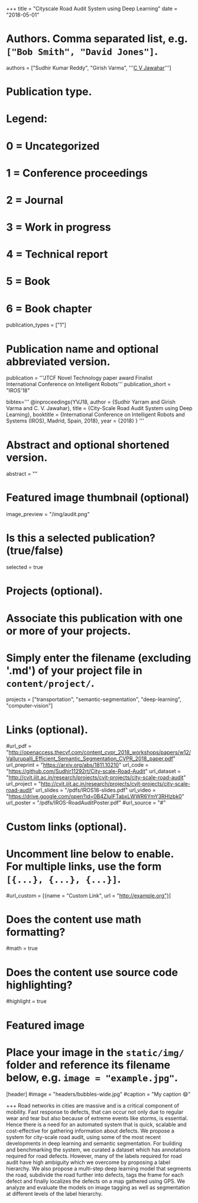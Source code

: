 +++
title = "Cityscale Road Audit System using Deep Learning"
date = "2018-05-01"

# Authors. Comma separated list, e.g. `["Bob Smith", "David Jones"]`.
authors = ["Sudhir Kumar Reddy", "Girish Varma", '''<a href="https://faculty.iiit.ac.in/~jawahar/">C V Jawahar</a>''']

# Publication type.
# Legend:
# 0 = Uncategorized
# 1 = Conference proceedings
# 2 = Journal
# 3 = Work in progress
# 4 = Technical report
# 5 = Book
# 6 = Book chapter
publication_types = ["1"]

# Publication name and optional abbreviated version.
publication = '''JTCF Novel Technology paper award Finalist   
                 International Conference on Intelligent Robots'''
publication_short = "IROS'18"

bibtex='''
@inproceedings{YVJ18,
  author    = {Sudhir Yarram and
               Girish Varma and
               C. V. Jawahar},
  title     = {City-Scale Road Audit System using Deep Learning},
  booktitle = {International Conference on Intelligent Robots and Systems (IROS), Madrid, Spain, 2018},
  year      = {2018}
}
'''

# Abstract and optional shortened version.
abstract = ""

# Featured image thumbnail (optional)
image_preview = "/img/audit.png"

# Is this a selected publication? (true/false)
selected = true

# Projects (optional).
#   Associate this publication with one or more of your projects.
#   Simply enter the filename (excluding '.md') of your project file in `content/project/`.
projects = ["transportation", "semantic-segmentation", "deep-learning", "computer-vision"]

# Links (optional).
#url_pdf = "http://openaccess.thecvf.com/content_cvpr_2018_workshops/papers/w12/Vallurupalli_Efficient_Semantic_Segmentation_CVPR_2018_paper.pdf"
url_preprint = "https://arxiv.org/abs/1811.10210"
url_code = "https://github.com/Sudhir11292rt/City-scale-Road-Audit"
url_dataset = "http://cvit.iiit.ac.in/research/projects/cvit-projects/city-scale-road-audit"
url_project = "http://cvit.iiit.ac.in/research/projects/cvit-projects/city-scale-road-audit"
url_slides = "/pdfs/IROS18-slides.pdf"
url_video = "https://drive.google.com/open?id=0B4ZIuIFTabxLWWR6YmY3RHlzbk0"
url_poster = "/pdfs/IROS-RoadAuditPoster.pdf"
#url_source = "#"

# Custom links (optional).
#   Uncomment line below to enable. For multiple links, use the form `[{...}, {...}, {...}]`.
#url_custom = [{name = "Custom Link", url = "http://example.org"}]

# Does the content use math formatting?
#math = true

# Does the content use source code highlighting?
#highlight = true

# Featured image
# Place your image in the `static/img/` folder and reference its filename below, e.g. `image = "example.jpg"`.
[header]
#image = "headers/bubbles-wide.jpg"
#caption = "My caption :smile:"

+++
Road networks in cities are massive and is a critical component of mobility. Fast response to defects, that can occur not only due to regular wear and tear but also because of extreme events like storms, is essential. Hence there is a need for an automated system that is quick, scalable and cost-effective for gathering information about defects. We propose a system for city-scale road audit, using some of the most recent developments in deep learning and semantic segmentation. For building and benchmarking the system, we curated a dataset which has annotations required for road defects. However, many of the labels required for road audit have high ambiguity which we overcome by proposing a label hierarchy. We also propose a multi-step deep learning model that segments the road, subdivide the road further into defects, tags the frame for each defect and finally localizes the defects on a map gathered using GPS. We analyze and evaluate the models on image tagging as well as segmentation at different levels of the label hierarchy.
